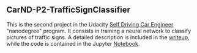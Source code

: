 ## CarND-P2-TrafficSignClassifier

This is the second project in the Udacity [Self Driving Car Engineer](https://www.udacity.com/course/self-driving-car-engineer-nanodegree--nd013) "nanodegree" program. It consists in training a neural network to classify pictures of traffic signs. A detailed description is included in the [writeup](https://github.com/hidooki/CarND-P2-TrafficSignClassifier/blob/master/writeup.md), while the code is contained in the Jupyter [Notebook](https://github.com/hidooki/CarND-P2-TrafficSignClassifier/blob/master/Traffic_Sign_Classifier.ipynb). 
